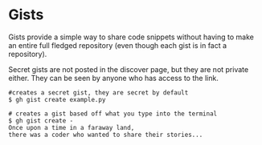 # Gists

Gists provide a simple way to share code snippets without having to make an entire full fledged repository (even though each gist is in fact a repository).

Secret gists are not posted in the discover page, but they are not private either. They can be seen by anyone who has access to the link.

```
#creates a secret gist, they are secret by default
$ gh gist create example.py

# creates a gist based off what you type into the terminal
$ gh gist create -
Once upon a time in a faraway land,
there was a coder who wanted to share their stories...
```
